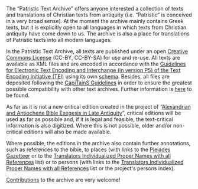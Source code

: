 The “Patristic Text Archive” offers anyone interested a collection of texts and translations of Christian texts from antiquity (i.e. “Patristic” is conceived in a very broad sense). At the moment the archive mainly contains Greek texts, but it is explicitly open to all languages ​​in which texts from Christian antiquity have come down to us. The archive is also a place for translations of Patristic texts into all modern languages.

In the Patristic Text Archive, all texts are published under an open [Creative Commons License](https://creativecommons.org/) (CC-BY, CC-BY-SA) for use and re-use. All texts are available as XML files and are encoded in accordance with the [Guidelines for Electronic Text Encoding and Interchange (in version P5) of the Text Encoding Initiative (TEI)](http://www.tei-c.org/) using its own [schema](../project/encoding-guidelines). Besides, all files are deposited following the [CapiTainS Guidelines](http://capitains.org) in order to ensure the greatest possible compatibility with other text archives. Further information is  [here](../project/documentation) to be found.

As far as it is not a new critical edition created in the project of “[Alexandrian and Antiochene Bible Exegesis in Late Antiquity](https://bibelexegese.bbaw.de)”, critical editions will be used as far as possible and, if it is legal and feasible, the text-critical information is also digitized. Where this is not possible, older and/or non-critical editions will also be made available.

Where possible, the editions in the archive also contain further annotations, such as references to the bible, to places (with links to the [Pleiades Gazetteer](https://pleiades.stoa.org/) or to the [Translators Individualized Proper Names with all References](https://github.com/tyndale/STEPBible-Data) list) or to persons (with links to the [Translators Individualized Proper Names with all References](https://github.com/tyndale/STEPBible-Data) list or the project's persons index).


[Contributions](../project/contributing) to the archive are very welcome!
